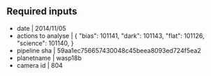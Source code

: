 ## Required inputs

* date | 2014/11/05
* actions to analyse | {
  "bias": 101141,
  "dark": 101143,
  "flat": 101126,
  "science": 101140,
}
* pipeline sha | 59aa1ec756657430048c45beea8093ed724f5ea2
* planetname | wasp18b
* camera id | 804
